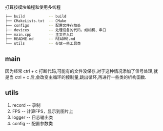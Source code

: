 打算按模块编程和使用多线程
```bash
├── build			-- build
├── CMakeLists.txt	-- CMake
├── configs			-- 配置文件存放处
├── devices			-- 处理设备的代码，如相机、串口
├── main.cpp		-- 主文件入口
├── README.md		-- README.md
└── utils			-- 存放一些工具类
```

## main

因为经常 ctrl + c 打断代码,可能有的文件没保存,对于这种情况添加了信号处理,就是当 ctrl + c 后,会改变主循环的控制量,跳出循环,再进行一些类的析构函数.



## utils

1. record -- 录制
2. FPS -- 计算FPS，显示到图片上
3. logger -- 日志输出类
4. config -- 配置参数类